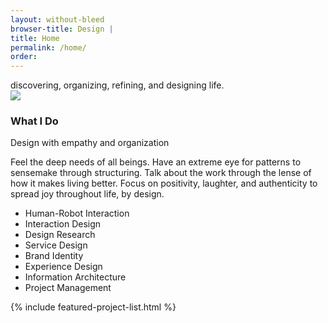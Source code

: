 ```yaml
---
layout: without-bleed
browser-title: Design | 
title: Home
permalink: /home/
order: 
---
```


<section class="home-section">
	<div class="display-1">discovering, organizing, refining, and designing life.</div>
</section>
<section class="home-section" id="image">
	<img src="/assets/img/home/lars-lerin.jpg">
</section>

<section class="home-section" id="about">
	<h3>What I Do</h3>
	<div class="display">Design with empathy and organization</div>
	<p>Feel the deep needs of all beings. Have an extreme eye for patterns to sensemake through structuring. Talk about the work through the lense of how it makes living better. Focus on positivity, laughter, and authenticity to spread joy throughout life, by design.</p>
	<ul>
		<li>Human-Robot Interaction</li>
		<li>Interaction Design</li>
		<li>Design Research</li>
		<li>Service Design</li>
		<li>Brand Identity</li>
		<li>Experience Design</li>
		<li>Information Architecture</li>
		<li>Project Management</li>
	</ul>
</section>

<section class="home featured-projects">
	{% include featured-project-list.html %}
</section>